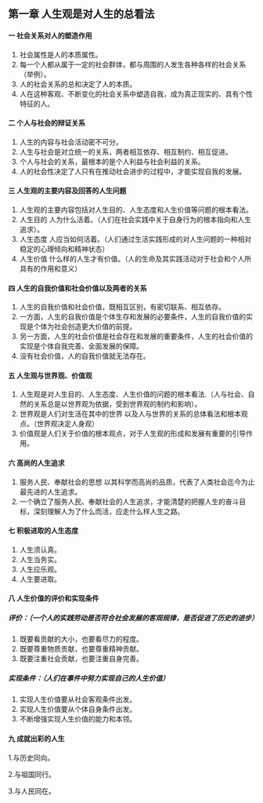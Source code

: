 ## 第一章 人生观是对人生的总看法

#### 一 社会关系对人的塑造作用

1. 社会属性是人的本质属性。
2. 每一个人都从属于一定的社会群体，都与周围的人发生各种各样的社会关系（举例）。
3. 人的社会关系的总和决定了人的本质。
4. 人在这种客观、不断变化的社会关系中塑造自我，成为真正现实的、具有个性特征的人。



#### 二 个人与社会的辩证关系

1. 人生的内容与社会活动密不可分。
2. 人生与社会是对立统一的关系，两者相互依存、相互制约、相互促进。
3. 个人与社会的关系，最根本的是个人利益与社会利益的关系。
4. 人的社会性决定了人只有在推动社会进步的过程中，才能实现自我的发展。



#### 三 人生观的主要内容及回答的人生问题

1. 人生观的主要内容包括对人生目的、人生态度和人生价值等问题的根本看法。
2. 人生目的  人为什么活着。（人们在社会实践中关于自身行为的根本指向和人生追求）。
3. 人生态度  人应当如何活着。（人们通过生活实践形成的对人生问题的一种相对稳定的心理倾向和精神状态）
4. 人生价值  什么样的人生才有价值。（人的生命及其实践活动对于社会和个人所具有的作用和意义）



#### 四 人生的自我价值和社会价值以及两者的关系

1. 人生的自我价值和社会价值，既相互区别，有密切联系、相互依存。
2. 一方面，人生的自我价值是个体生存和发展的必要条件，人生的自我价值的实现是个体为社会创造更大价值的前提。
3. 另一方面，人生的社会价值是社会存在和发展的重要条件，人生的社会价值的实现是个体自我完善、全面发展的保障。
4. 没有社会价值，人的自我价值就无法存在。

#### 五 人生观与世界观、价值观

1. 人生观是对人生目的、人生态度、人生价值的问题的根本看法.（人与社会、自然的关系总是以世界观为依据，受到世界观的制约和影响）。
2. 世界观是人们对生活在其中的世界 以及人与世界的关系的总体看法和根本观点。（世界观决定人身观）
3. 价值观是人们关于价值的根本观点，对于人生观的形成和发展有重要的引导作用。



#### 六 高尚的人生追求

1. 服务人民、奉献社会的思想 以其科学而高尚的品质，代表了人类社会迄今为止最先进的人生追求。
2. 一个确立了服务人民、奉献社会的人生追求，才能清楚的把握人生的奋斗目标，深刻理解人为了什么而活，应走什么样人生之路。



#### 七 积极进取的人生态度

1. 人生须认真。
2. 人生当务实。
3. 人生应乐观。
4. 人生要进取。



#### 八 人生价值的评价和实现条件

##### 评价：（一个人的实践劳动是否符合社会发展的客观规律，是否促进了历史的进步）

1. 既要看贡献的大小，也要看尽力的程度。
2. 既要尊重物质贡献，也要尊重精神贡献。
3. 既要注重社会贡献，也要注重自身完善。



##### 实现条件：（人们在事件中努力实现自己的人生价值）

1. 实现人生价值要从社会客观条件出发。
2. 实现人生价值要从个体自身条件出发。
3. 不断增强实现人生价值的能力和本领。



#### 九 成就出彩的人生

1.与历史同向。

2.与祖国同行。

3.与人民同在。
